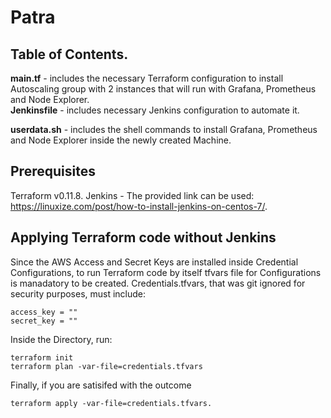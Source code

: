 # Patra

## Table of Contents. 
**main.tf** - includes the necessary Terraform configuration to install Autoscaling group with 2 instances that will run with Grafana, Prometheus and Node Explorer.  
**Jenkinsfile** - includes necessary Jenkins configuration to automate it. 
  
**userdata.sh** - includes the shell commands to install Grafana, Prometheus and Node Explorer inside the newly created Machine.
  
## Prerequisites

Terraform v0.11.8. 
Jenkins - The provided link can be used: https://linuxize.com/post/how-to-install-jenkins-on-centos-7/. 


## Applying Terraform code without Jenkins

Since the AWS Access and Secret Keys are installed inside Credential Configurations, to run Terraform code by itself tfvars file for Configurations is manadatory to be created. Credentials.tfvars, that was git ignored for security purposes, must include:

```
access_key = ""
secret_key = ""
```

Inside the Directory, run:
```
terraform init
terraform plan -var-file=credentials.tfvars
```
Finally, if you are satisifed with the outcome

```
terraform apply -var-file=credentials.tfvars. 
```

